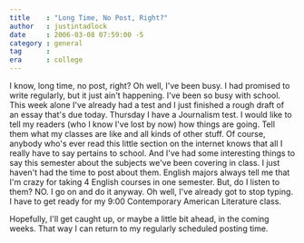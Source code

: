 ```yaml
---
title    : "Long Time, No Post, Right?"
author   : justintadlock
date     : 2006-03-08 07:59:00 -5
category : general
tag      :
era      : college
---
```


I know, long time, no post, right?  Oh well, I've been busy.  I had promised to write regularly, but it just ain't happening.  I've been so busy with school.  This week alone I've already had a test and I just finished a rough draft of an essay that's due today.  Thursday I have a Journalism test.  I would like to tell my readers (who I know I've lost by now) how things are going.  Tell them what my classes are like and all kinds of other stuff.  Of course, anybody who's ever read this little section on the internet knows that all I really have to say pertains to school.  And I've had some interesting things to say this semester about the subjects we've been covering in class.  I just haven't had the time to post about them.  English majors always tell me that I'm crazy for taking 4 English courses in one semester.  But, do I listen to them?  NO.  I go on and do it anyway.  Oh well, I've already got to stop typing.  I have to get ready for my 9:00 Contemporary American Literature class.

Hopefully, I'll get caught up, or maybe a little bit ahead, in the coming weeks.  That way I can return to my regularly scheduled posting time.
